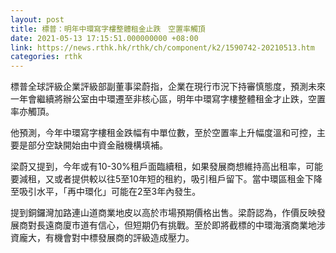 ```yaml
---
layout: post
title: 標普：明年中環寫字樓整體租金止跌　空置率觸頂
date: 2021-05-13 17:15:51.000000000 +08:00
link: https://news.rthk.hk/rthk/ch/component/k2/1590742-20210513.htm
categories: rthk
---
```


標普全球評級企業評級部副董事梁蔚指，企業在現行市況下持審慎態度，預測未來一年會繼續將辦公室由中環遷至非核心區，明年中環寫字樓整體租金才止跌，空置率亦觸頂。

他預測，今年中環寫字樓租金跌幅有中單位數，至於空置率上升幅度溫和可控，主要是部分空缺開始由中資金融機構填補。

梁蔚又提到，今年或有10-30%租戶面臨續租，如果發展商想維持高出租率，可能要減租，又或者提供較以往5至10年短的租約，吸引租戶留下。當中環區租金下降至吸引水平，「再中環化」可能在2至3年內發生。

提到銅鑼灣加路連山道商業地皮以高於市場預期價格出售。梁蔚認為，作價反映發展商對長遠商廈市道有信心，但短期仍有挑戰。至於即將截標的中環海濱商業地涉資龐大，有機會對中標發展商的評級造成壓力。
